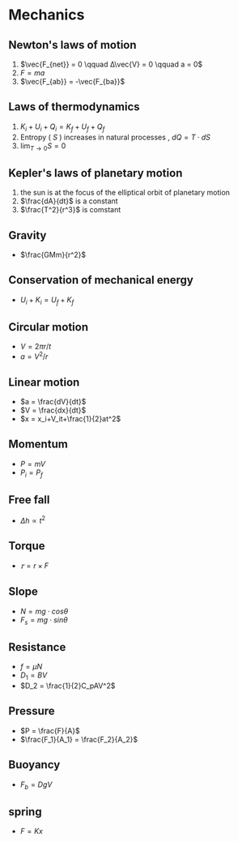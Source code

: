 # Mechanics
## Newton's laws of motion
1.  $\vec{F_{net}} = 0 \qquad Δ\vec{V} = 0	\qquad a = 0$
2.  $F = ma$
3.  $\vec{F_{ab}} = -\vec{F_{ba}}$

## Laws of thermodynamics
1. $K_i+U_i+Q_i = K_f+U_f+Q_f$
2. Entropy ( $S$ ) increases in natural processes , $dQ = T\cdot dS$
3. $\lim_{T \to 0} S = 0$

## Kepler's laws of planetary motion
1. the sun is at the focus of the elliptical orbit of planetary motion 
2. $\frac{dA}{dt}$ is a constant
3. $\frac{T^2}{r^3}$ is comstant

## Gravity
* $\frac{GMm}{r^2}$

## Conservation of mechanical energy
* $U_i+K_i = U_f+K_f$

## Circular motion
* $V = 2\pi r/t$
* $a = V^2/r$

## Linear motion
* $a = \frac{dV}{dt}$
* $V = \frac{dx}{dt}$
* $x = x_i+V_it+\frac{1}{2}at^2$

## Momentum
* $P = mV$
* $P_i = P_f$

## Free fall
* $\Delta h \propto t^2$

## Torque
* $𝜏 = r\times F$

## Slope
* $N = mg\cdot cos\theta$
* $F_s = mg\cdot sin\theta$

## Resistance
* $f = \mu N$
* $D_1 = BV$
* $D_2 = \frac{1}{2}C_pAV^2$

## Pressure
* $P = \frac{F}{A}$
* $\frac{F_1}{A_1} = \frac{F_2}{A_2}$

## Buoyancy
* $F_b = DgV$

## spring
* $F = Kx$
